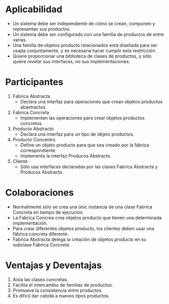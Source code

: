 # Aplicabilidad

- Un sistema debe ser independiente de cómo se crean, componen y representan sus productos.
- Un sistema debe ser configurado con una familia de productos de entre varias.
- Una familia de objetos producto relacionados está diseñada para ser usada conjuntamente, y es necesaria hacer cumplir esta restricción.
- Quiere proporcionar una biblioteca de clases de productos, y sólo quiere revelar sus interfaces, no sus implementaciones.


# Participantes

1. Fabrica Abstracta
   - Declara una interfaz para operaciones que crean objetos productos abastractos.
2. Fabrica Concreta
   - Implementan las operaciones para crear objetos productos concretos.
3. Producto Abstracto
   - Declara una interfaz para un tipo de objeto productos.
4. Producto Concentro
   - Define un objeto producto para que sea creado por la fábrica correspondiente.
   - Implementa la interfaz Producos Abstracto.
5. Cliente
   - Sólo usa interfaces declaradas por las clases Fabrica Abstracta y Producos Abstracto.

# Colaboraciones

- Normalmente sólo se crea una únic instancia de una clase Fabrica Concreta en tiempo de ejecución.
- La Fabrica Concrea crea objetos producto que tienen una determinada implementación.
- Para crear diferentes objetos producto, los clientes deben usar una fábrica concreta diferente.
- Fabrica Abstracta delega la creación de objetos producto en su subclase Fabrica Concreta.

# Ventajas y Deventajas

1. Aisla las clases concretas.
2. Facilita el intercambio de familias de productos.
3. Promueve la consistencia entre productos.
4. Es dificil dar cabida a nuevos tipos productos.